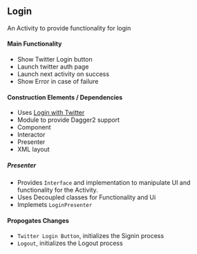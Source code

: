 ## Login ##

An Activity to provide functionality for login


#### Main Functionality ####

- Show Twitter Login button
- Launch twitter auth page
- Launch next activity on success
- Show Error in case of failure

#### Construction Elements / Dependencies ####

- Uses [Login with Twitter](https://dev.twitter.com/twitterkit/android/log-in-with-twitter)
- Module to provide Dagger2 support 
- Component
- Interactor
- Presenter
- XML layout

##### Presenter #####

- Provides `Interface` and implementation to manipulate UI and functionality for the Activity.
- Uses Decoupled classes for Functionality and Ui
- Implemets `LoginPresenter`

#### Propogates Changes ####

- `Twitter Login Button`, initializes the Signin process
- `Logout`, initializes the Logout process

